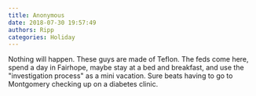 ```yaml
---
title: Anonymous
date: 2018-07-30 19:57:49
authors: Ripp
categories: Holiday
---
```


 Nothing will happen. These guys are made of Teflon.  The feds come here, spend a day in Fairhope, maybe stay at a bed and breakfast, and use the "investigation process" as a mini vacation.  Sure beats having to go to Montgomery checking up on a diabetes clinic.